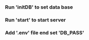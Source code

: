 ### Run 'initDB' to set data base
### Run 'start' to start server
### Add '.env' file end set 'DB_PASS'
